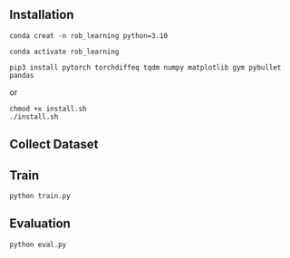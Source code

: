 ## Installation
```shell
conda creat -n rob_learning python=3.10
```

```shell
conda activate rob_learning
```

```shell
pip3 install pytorch torchdiffeq tqdm numpy matplotlib gym pybullet pandas
```
or
```shell
chmod +x install.sh
./install.sh
```

## Collect Dataset



## Train
```shell
python train.py
```

## Evaluation
```shell
python eval.py
```


